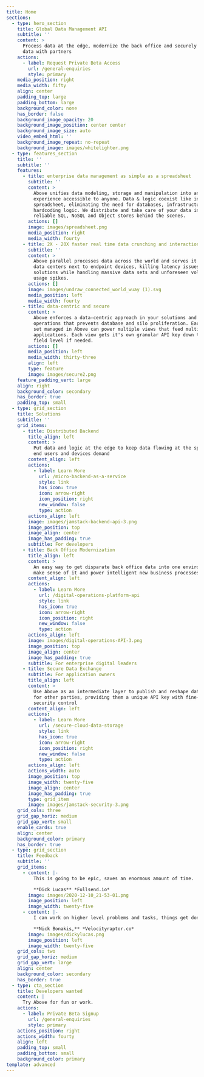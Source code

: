 ```yaml
---
title: Home
sections:
  - type: hero_section
    title: Global Data Management API
    subtitle: ''
    content: >
      Process data at the edge, modernize the back office and securely exchange
      data with partners
    actions:
      - label: Request Private Beta Access
        url: /general-enquiries
        style: primary
    media_position: right
    media_width: fifty
    align: center
    padding_top: large
    padding_bottom: large
    background_color: none
    has_border: false
    background_image_opacity: 20
    background_image_position: center center
    background_image_size: auto
    video_embed_html: ''
    background_image_repeat: no-repeat
    background_image: images/whitelighter.png
  - type: features_section
    title: ''
    subtitle: ''
    features:
      - title: enterprise data management as simple as a spreadsheet
        subtitle: ''
        content: >
          Above unifies data modeling, storage and manipulation into an easy
          experience accessible to anyone. Data & logic coexist like in a
          spreadsheet, eliminating the need for databases, infrastructure and
          hardcoding logic. We distribute and take care of your data in safe and
          reliable SQL, NoSQL and Object stores behind the scenes.
        actions: []
        image: images/spreadsheet.png
        media_position: right
        media_width: fourty
      - title: 2X - 20X faster real time data crunching and interactions
        subtitle: ''
        content: >
          Above parallel processes data across the world and serves it up from
          data centers next to endpoint devices, killing latency issues for your
          solutions while handling massive data sets and unforeseen volume and
          usage spikes.
        actions: []
        image: images/undraw_connected_world_wuay (1).svg
        media_position: left
        media_width: fourty
      - title: data-centric and secure
        content: >
          Above enforces a data-centric approach in your solutions and
          operations that prevents database and silo proliferation. Each data
          set managed in Above can power multiple views that feed multiple
          applications. Each view gets it's own granular API key down to the
          field level if needed.
        actions: []
        media_position: left
        media_width: thirty-three
        align: left
        type: feature
        image: images/secure2.png
    feature_padding_vert: large
    align: right
    background_color: secondary
    has_border: true
    padding_top: small
  - type: grid_section
    title: Solutions
    subtitle: ''
    grid_items:
      - title: Distributed Backend
        title_align: left
        content: >
          Put data and logic at the edge to keep data flowing at the speed your
          end users and devices demand
        content_align: left
        actions:
          - label: Learn More
            url: /micro-backend-as-a-service
            style: link
            has_icon: true
            icon: arrow-right
            icon_position: right
            new_window: false
            type: action
        actions_align: left
        image: images/jamstack-backend-api-3.png
        image_position: top
        image_align: center
        image_has_padding: true
        subtitle: For developers
      - title: Back Office Modernization
        title_align: left
        content: >
          An easy way to get disparate back office data into one environment—to
          make sense of it and power intelligent new business processes
        content_align: left
        actions:
          - label: Learn More
            url: /digital-operations-platform-api
            style: link
            has_icon: true
            icon: arrow-right
            icon_position: right
            new_window: false
            type: action
        actions_align: left
        image: images/digital-operations-API-3.png
        image_position: top
        image_align: center
        image_has_padding: true
        subtitle: For enterprise digital leaders
      - title: Secure Data Exchange
        subtitle: For application owners
        title_align: left
        content: >
          Use Above as an intermediate layer to publish and reshape data sets
          for other parties, providing them a unique API key with fine-grained
          security control
        content_align: left
        actions:
          - label: Learn More
            url: /secure-cloud-data-storage
            style: link
            has_icon: true
            icon: arrow-right
            icon_position: right
            new_window: false
            type: action
        actions_align: left
        actions_width: auto
        image_position: top
        image_width: twenty-five
        image_align: center
        image_has_padding: true
        type: grid_item
        image: images/jamstack-security-3.png
    grid_cols: three
    grid_gap_horiz: medium
    grid_gap_vert: small
    enable_cards: true
    align: center
    background_color: primary
    has_border: true
  - type: grid_section
    title: Feedback
    subtitle: ''
    grid_items:
      - content: |-
          This is going to be epic, saves an enormous amount of time.

          **Dick Lucas** *Fullsend.io*
        image: images/2020-12-10_21-53-01.png
        image_position: left
        image_width: twenty-five
      - content: |-
          I can work on higher level problems and tasks, things get done fast.

          **Nick Bonakis,** *Velocityraptor.co*
        image: images/dickylucas.png
        image_position: left
        image_width: twenty-five
    grid_cols: two
    grid_gap_horiz: medium
    grid_gap_vert: large
    align: center
    background_color: secondary
    has_border: true
  - type: cta_section
    title: Developers wanted
    content: |
      Try Above for fun or work.
    actions:
      - label: Private Beta Signup
        url: /general-enquiries
        style: primary
    actions_position: right
    actions_width: fourty
    align: left
    padding_top: small
    padding_bottom: small
    background_color: primary
template: advanced
---
```

